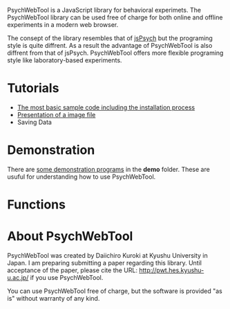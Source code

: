 PsychWebTool is a JavaScript library for behavioral experimets. The PsychWebTool library can be used free of charge for both online and offline experiments in a modern web browser.

The consept of the library resembles that of [jsPsych](http://www.jspsych.org/) but the programing style is quite diffrent. As a result the advantage of PsychWebTool is also diffrent from that of jsPsych. PsychWebTool offers more flexible programing style like laboratory-based experiments.

# Tutorials
- [The most basic sample code including the installation process](tutorials/howtouse.md)
- [Presentation of a image file](tutorials/presentImage.md)
- Saving Data

# Demonstration
There are [some demonstration programs](demo.md) in the **demo** folder. These are usuful for understanding how to use PsychWebTool. 

# Functions

# About PsychWebTool

PsychWebTool was created by Daiichiro Kuroki at Kyushu University in Japan. I am preparing submitting a paper regarding this library. Until acceptance of the paper, please cite the URL: http://pwt.hes.kyushu-u.ac.jp/ if you use PsychWebTool.

You can use PsychWebTool free of charge, but the software is provided "as is" without warranty of any kind.
